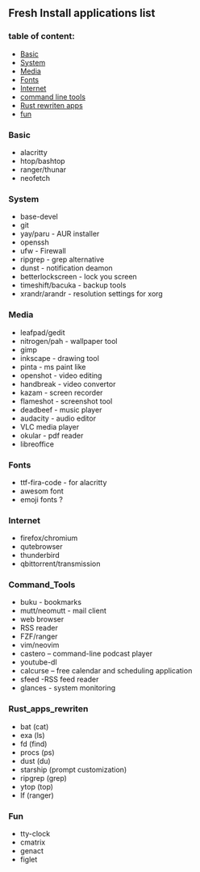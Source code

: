 ## Fresh Install applications list ##


### table of content: ###
* [Basic](#Basic)
* [System](#System)
* [Media](#Media)
* [Fonts](#Fonts)
* [Internet](#Internet)
* [command line tools](#Command_Tools)
* [Rust rewriten apps](#Rust_apps_rewriten)
* [fun](#Fun)


### Basic ###
* alacritty
* htop/bashtop
* ranger/thunar
* neofetch


### System ###
* base-devel
* git
* yay/paru - AUR installer
* openssh
* ufw - Firewall
* ripgrep - grep alternative
* dunst - notification deamon
* betterlockscreen - lock you screen
* timeshift/bacuka - backup tools
* xrandr/arandr - resolution settings for xorg


### Media ###
* leafpad/gedit
* nitrogen/pah - wallpaper tool
* gimp
* inkscape - drawing tool
* pinta - ms paint like
* openshot - video editing
* handbreak - video convertor
* kazam - screen recorder
* flameshot - screenshot tool
* deadbeef - music player
* audacity - audio editor
* VLC media player
* okular - pdf reader
* libreoffice


### Fonts ###
* ttf-fira-code - for alacritty
* awesom font
* emoji fonts ?


### Internet ###
* firefox/chromium
* qutebrowser
* thunderbird
* qbittorrent/transmission


### Command_Tools ###
* buku - bookmarks
* mutt/neomutt - mail client
* web browser
* RSS reader
* FZF/ranger
* vim/neovim
* castero – command-line podcast player
* youtube-dl
* calcurse – free calendar and scheduling application
* sfeed -RSS feed reader
* glances - system monitoring

### Rust_apps_rewriten ###
* bat (cat)
* exa (ls)
* fd (find)
* procs (ps)
* dust (du)
* starship (prompt customization)
* ripgrep (grep)
* ytop (top)
* lf (ranger)

### Fun ###
* tty-clock
* cmatrix
* genact
* figlet
